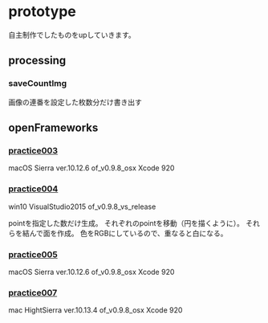 # prototype
自主制作でしたものをupしていきます。



## processing
### saveCountImg
画像の連番を設定した枚数分だけ書き出す




## openFrameworks
### [practice003](https://www.youtube.com/watch?v=D4KEDgnUDO0)

macOS Sierra ver.10.12.6
of_v0.9.8_osx
Xcode 920

### [practice004](https://www.youtube.com/watch?v=1jn1afcPgSM&list=PLGGCQlDEkVrGsWBxsLJAg-oVClGfYlHhz&index=4)

win10
VisualStudio2015
of_v0.9.8_vs_release

pointを指定した数だけ生成。
それぞれのpointを移動（円を描くように）。
それらを結んで面を作成。
色をRGBにしているので、重なると白になる。

### [practice005](https://www.youtube.com/watch?v=Ddu3apOVv_E&t=0s&list=PLGGCQlDEkVrGsWBxsLJAg-oVClGfYlHhz&index=5)

macOS Sierra ver.10.12.6
of_v0.9.8_osx
Xcode 920


### [practice007](https://www.youtube.com/watch?v=42hCoVMx79g&t=0s&list=PLGGCQlDEkVrGsWBxsLJAg-oVClGfYlHhz&index=7)

mac HightSierra ver.10.13.4
of_v0.9.8_osx
Xcode 920
